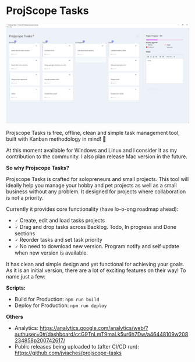 # ProjScope Tasks 

![Dashboard](https://github.com/jviaches/projscope-tasks-source/blob/main/images/dashboard.PNG) 

Projscope Tasks is free, offline, clean and simple task management tool, built with Kanban methodology in mind! 🚀

At this moment available for Windows and Linux and I consider it as my contribution to the community. I also plan release Mac version in the future.

**So why Projscope Tasks?**

Projscope Tasks is crafted for solopreneurs and small projects. This tool will ideally help you manage your hobby and pet projects as well as a small business without any problem. It designed for projects where collaboration is not a priority.

Currently it provides core functionality (have lo-o-ong roadmap ahead):
- 🗸 Create, edit and load tasks projects
- 🗸 Drag and drop tasks across Backlog. Todo, In progress and Done sections
- 🗸 Reorder tasks and set task priority
- 🗸 No need to download new version. Program notify and self update when new version is available.

It has clean and simple design and yet functional for achieving your goals. As it is an initial version, there are a lot of exciting features on their way! To name just a few:

**Scripts:**
- Build for Production: `npm run build`
- Deploy for Production: `npm run deploy`

**Others**

- Analytics: https://analytics.google.com/analytics/web/?authuser=0#/dashboard/ccG9TnLmT9maLk5ur6h7Dw/a46448109w208234858p200742617/
- Public releases being uploaded to (after CI/CD run): https://github.com/jviaches/projscope-tasks
